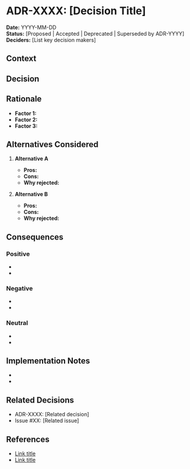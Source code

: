 # ADR-XXXX: [Decision Title]

**Date:** YYYY-MM-DD  
**Status:** [Proposed | Accepted | Deprecated | Superseded by ADR-YYYY]  
**Deciders:** [List key decision makers]

## Context

<!-- The architectural challenge or problem we're solving -->

## Decision

<!-- The solution we've chosen and why -->

## Rationale

<!-- Key factors that led to this decision -->

- **Factor 1:**
- **Factor 2:**
- **Factor 3:**

## Alternatives Considered

<!-- Other options we evaluated -->

1. **Alternative A**
   - **Pros:**
   - **Cons:**
   - **Why rejected:**

2. **Alternative B**
   - **Pros:**
   - **Cons:**
   - **Why rejected:**

## Consequences

<!-- What changes as a result of this decision -->

### Positive

-
-

### Negative

-
-

### Neutral

-
-

## Implementation Notes

<!-- Specific guidance for implementation -->

-
-

## Related Decisions

<!-- Links to other ADRs or decisions -->

- ADR-XXXX: [Related decision]
- Issue #XX: [Related issue]

## References

<!-- Links to research, discussions, or documentation -->

- [Link title](URL)
- [Link title](URL)
